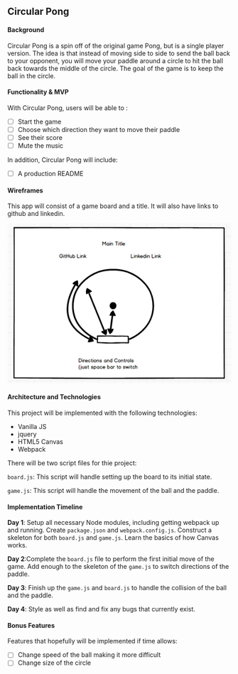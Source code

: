 ## Circular Pong

#### Background

Circular Pong is a spin off of the original game Pong, but is a single player version.  The idea is that instead of moving side to side to send the ball back to your opponent, you will move your paddle around a circle to hit the ball back towards the middle of the circle.  The goal of the game is to keep the ball in the circle.

#### Functionality & MVP

With Circular Pong, users will be able to :

- [ ] Start the game
- [ ] Choose which direction they want to move their
paddle
- [ ] See their score
- [ ] Mute the music

In addition, Circular Pong will include:

- [ ] A production README

#### Wireframes

This app will consist of a game board and a title.  It will also have links to github and linkedin.

![wireframes](./images/js_project.png)

#### Architecture and Technologies

This project will be implemented with the following technologies:

- Vanilla JS
- jquery
- HTML5 Canvas
- Webpack

There will be two script files for thie project:

`board.js`: This script will handle setting up the board to its initial state.

`game.js`: This script will handle the movement of the ball and the paddle.

#### Implementation Timeline

**Day 1**: Setup all necessary Node modules, including getting webpack up and running.  Create `package.json` and `webpack.config.js`.  Construct a skeleton for both `board.js` and `game.js`.  Learn the basics of how Canvas works.

**Day 2**:Complete the `board.js` file to perform the first initial move of the game.  Add enough to the skeleton of the `game.js` to switch directions of the paddle.

**Day 3**: Finish up the `game.js` and `board.js` to handle the collision of the ball and the paddle.

**Day 4**: Style as well as find and fix any bugs that currently exist.

#### Bonus Features

Features that hopefully will be implemented if time allows:

- [ ] Change speed of the ball making it more difficult
- [ ] Change size of the circle
